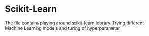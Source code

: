 # Scikit-Learn
The file contains playing around scikit-learn lobrary. Trying different Machine Learning models and tuning of hyperparameter
